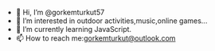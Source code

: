 - 👋 Hi, I’m @gorkemturkut57
- 👀 I’m interested in outdoor activities,music,online games...
- 🌱 I’m currently learning JavaScript.
- 📫 How to reach me:gorkemturkut@outlook.com

